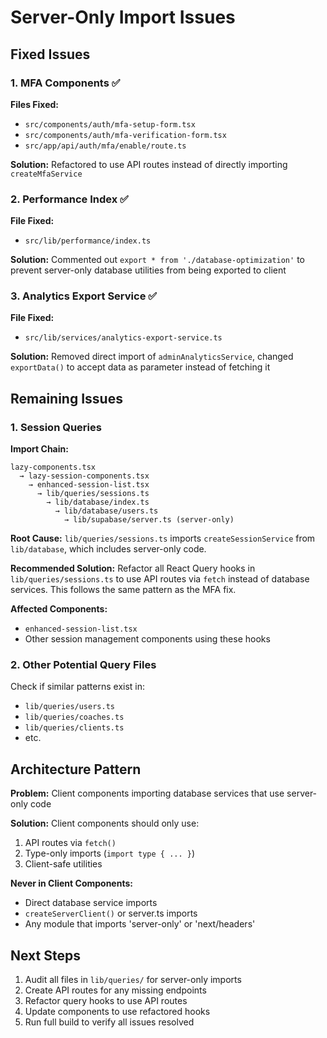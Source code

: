 # Server-Only Import Issues

## Fixed Issues

### 1. MFA Components ✅
**Files Fixed:**
- `src/components/auth/mfa-setup-form.tsx`
- `src/components/auth/mfa-verification-form.tsx`
- `src/app/api/auth/mfa/enable/route.ts`

**Solution:** Refactored to use API routes instead of directly importing `createMfaService`

### 2. Performance Index ✅
**File Fixed:**
- `src/lib/performance/index.ts`

**Solution:** Commented out `export * from './database-optimization'` to prevent server-only database utilities from being exported to client

### 3. Analytics Export Service ✅
**File Fixed:**
- `src/lib/services/analytics-export-service.ts`

**Solution:** Removed direct import of `adminAnalyticsService`, changed `exportData()` to accept data as parameter instead of fetching it

## Remaining Issues

### 1. Session Queries
**Import Chain:**
```
lazy-components.tsx
  → lazy-session-components.tsx
    → enhanced-session-list.tsx
      → lib/queries/sessions.ts
        → lib/database/index.ts
          → lib/database/users.ts
            → lib/supabase/server.ts (server-only)
```

**Root Cause:** `lib/queries/sessions.ts` imports `createSessionService` from `lib/database`, which includes server-only code.

**Recommended Solution:**
Refactor all React Query hooks in `lib/queries/sessions.ts` to use API routes via `fetch` instead of database services. This follows the same pattern as the MFA fix.

**Affected Components:**
- `enhanced-session-list.tsx`
- Other session management components using these hooks

### 2. Other Potential Query Files
Check if similar patterns exist in:
- `lib/queries/users.ts`
- `lib/queries/coaches.ts`
- `lib/queries/clients.ts`
- etc.

## Architecture Pattern

**Problem:** Client components importing database services that use server-only code

**Solution:** Client components should only use:
1. API routes via `fetch()`
2. Type-only imports (`import type { ... }`)
3. Client-safe utilities

**Never in Client Components:**
- Direct database service imports
- `createServerClient()` or server.ts imports
- Any module that imports 'server-only' or 'next/headers'

## Next Steps

1. Audit all files in `lib/queries/` for server-only imports
2. Create API routes for any missing endpoints
3. Refactor query hooks to use API routes
4. Update components to use refactored hooks
5. Run full build to verify all issues resolved
